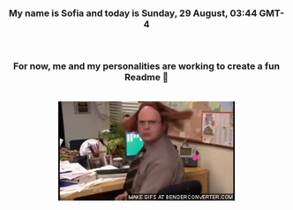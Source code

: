 


<div align="center">
<h3 >My name is Sofia and today is Sunday, 29 August, 03:44 GMT-4</h3><br>
<h3 >For now, me and my personalities are working to create a fun Readme 👋
</h3><br>
<img src='img/dwight.gif' alt='working...'/>
</div>
